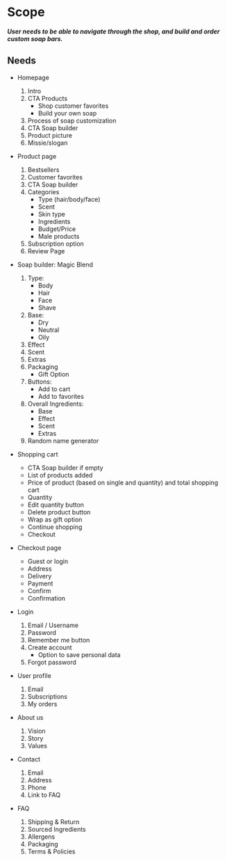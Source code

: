 # Scope
***User needs to be able to navigate through the shop, and build and order custom soap bars.***

## Needs
- Homepage
    1. Intro
    2. CTA Products
        - Shop customer favorites
        - Build your own soap
    3. Process of soap customization 
    4. CTA Soap builder
    5. Product picture
    6. Missie/slogan 
  
- Product page
    1. Bestsellers
    2. Customer favorites
    3. CTA Soap builder
    4. Categories
        - Type (hair/body/face)
        - Scent
        - Skin type
        - Ingredients
        - Budget/Price
        - Male products
    5. Subscription option
    6. Review Page
  
- Soap builder: Magic Blend
    1. Type:
        - Body
        - Hair
        - Face
        - Shave
    2. Base:
        - Dry
        - Neutral
        - Oily
    3. Effect
    4. Scent
    5. Extras
    6. Packaging
        - Gift Option
    7. Buttons:
        - Add to cart
        - Add to favorites
    8. Overall Ingredients:
        - Base
        - Effect
        - Scent
        - Extras
    9. Random name generator
  
- Shopping cart
    - CTA Soap builder if empty
    - List of products added
    - Price of product (based on single and quantity) and total shopping cart
    - Quantity 
    - Edit quantity button
    - Delete product button
    - Wrap as gift option
    - Continue shopping
    - Checkout
  
- Checkout page
    - Guest or login
    - Address 
    - Delivery
    - Payment 
    - Confirm
    - Confirmation
  
- Login 
    1. Email / Username
    2. Password
    3. Remember me button
    4. Create account
        - Option to save personal data
    5. Forgot password
  
- User profile
    1. Email
    2. Subscriptions
    3. My orders
  
- About us
    1. Vision
    2. Story
    3. Values
  
- Contact
    1. Email
    2. Address
    3. Phone
    4. Link to FAQ
  
- FAQ
    1. Shipping & Return
    2. Sourced Ingredients
    3. Allergens
    4. Packaging
    5. Terms & Policies
